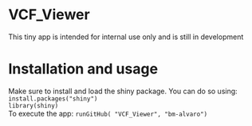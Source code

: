 # VCF_Viewer
This tiny app is intended for internal use only and is still in development

# Installation and usage
Make sure to install and load the shiny package. You can do so using: 
<br>
    ```
    install.packages("shiny")
    ```
    <br>
    ```
    library(shiny)
    ```
    <br>
To execute the app:
    ```
    runGitHub( "VCF_Viewer", "bm-alvaro")
    ```

